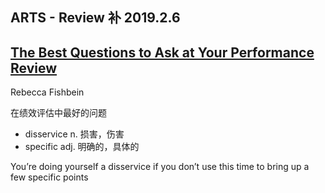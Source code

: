 ## ARTS - Review 补 2019.2.6

## [The Best Questions to Ask at Your Performance Review](https://medium.com/s/story/the-best-questions-to-ask-at-your-performance-review-5aba3fb86528)

Rebecca Fishbein

在绩效评估中最好的问题

* disservice n. 损害，伤害
* specific adj. 明确的，具体的



You’re doing yourself a disservice if you don’t use this time to bring up a few specific points

